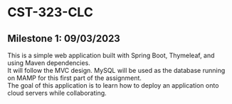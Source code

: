 # CST-323-CLC
## Milestone 1: 09/03/2023
This is a simple web application built with Spring Boot, Thymeleaf, and using Maven dependencies.  
It will follow the MVC design.  MySQL will be used as the database running on MAMP for this first part of the assignment.  
The goal of this application is to learn how to deploy an application onto cloud servers while collaborating. 
